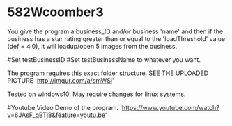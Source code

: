 # 582Wcoomber3

You give the program a business_ID and/or business 'name' and then if the business has a star rating greater than or equal to the 'loadThreshold' value (def = 4.0), it will loadup/open 5 images from the business.

#Set testBusinessID
#Set testBusinessName
to whatever you want.

The program requires this exact folder structure. SEE THE UPLOADED PICTURE 'http://imgur.com/a/smWSi'

Tested on windows10. May require changes for linux systems.

#Youtube Video Demo of the program. 'https://www.youtube.com/watch?v=6JAsF_qBTj8&feature=youtu.be'